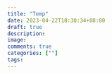 ```yaml
---
title: "Temp"
date: 2023-04-22T18:30:34+08:00
draft: true
description:
image:
comments: true
categories: [""]
tags: 
---
```



